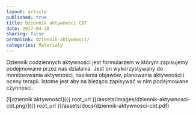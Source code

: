 ```yaml
---
layout: article
published: true
title: Dziennik aktywności CBT
date: 2017-04-30
sharing: false
permalink: dziennik-aktywnosci/
categories: Materiały
---
```


Dziennik codziennych aktywności jest formularzem w którym zapisujemy podejmowane przez nas
działania. Jest on wykorzystywany do monitorowania aktywności, nasilenia objawów, planowania
aktywności i oceny terapii. Istotne jest aby na bieżąco zapisywać w nim podejmowane czynności.

[![dziennik aktywności]({{ root_url }}/assets/images/dziennik-aktywnosci-cbt.png)]({{ root_url }}/assets/docs/dziennik-aktywnosci-cbt.pdf)
